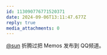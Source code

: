 ```yaml
---
id: 113090776771520371
date: 2024-09-06T13:11:47.677Z
reply: true
media_attachments: 0
---
```


[@sun](https://ow3.cn/users/sun) 折腾过把 Memos 发布到 QQ频道。

